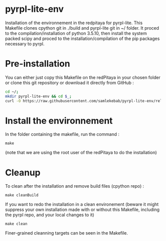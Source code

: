 # pyrpl-lite-env
Installation of the environnement in the redpitaya for pyrpl-lite.
This Makefile clones cpython git in ./build and pyrpl-lite git in ~/ folder.
It proced to the compilation/installation of python 3.5.10, then install the system packed scipy and proced to the installation/compilation of the pip packages necessary to pyrpl.

# Pre-installation
You can either just copy this Makefile on the redPitaya in your chosen folder or clone this git repository or download it directly from GitHub :
```bash
cd ~/;
mkdir pyrpl-lite-env && cd $_;
curl -O https://raw.githubusercontent.com/samlekebab/pyrpl-lite-env/release/Makefile;
```

# Install the environnement
In the folder containing the makefile, run the command :
```
make
```
(note that we are using the root user of the redPitaya to do the installation)

# Cleanup
To clean after the installation and remove build files (cpython repo) :
```
make cleanBuild
```

If you want to redo the installation in a clean environement (beware it might suppress your own installation made with or without this Makefile, including the pyrpl repo, and your local changes to it)
```
make clean
```
Finer-grained cleanning targets can be seen in the Makefile.
